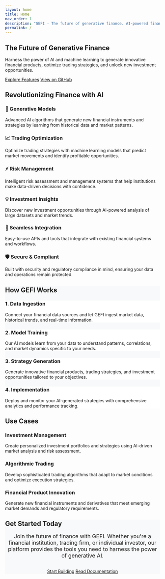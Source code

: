 ```yaml
---
layout: home
title: Home
nav_order: 1
description: "GEFI - The future of generative finance. AI-powered financial products and services that revolutionize trading, risk management, and investment strategies."
permalink: /
---
```


<!-- Hero Section -->
<section class="hero">
  <div class="wrapper">
    <h1>The Future of Generative Finance</h1>
    <p>Harness the power of AI and machine learning to generate innovative financial products, optimize trading strategies, and unlock new investment opportunities.</p>
    <div class="cta-buttons">
      <a href="#features" class="btn btn-primary">Explore Features</a>
      <a href="https://github.com/GenerativeFinance/gefi" class="btn btn-secondary">View on GitHub</a>
    </div>
  </div>
</section>

<!-- Features Section -->
<section id="features" class="section">
  <div class="wrapper">
    <h2>Revolutionizing Finance with AI</h2>
    <div class="features">
      <div class="feature">
        <h3>🤖 Generative Models</h3>
        <p>Advanced AI algorithms that generate new financial instruments and strategies by learning from historical data and market patterns.</p>
      </div>
      <div class="feature">
        <h3>📈 Trading Optimization</h3>
        <p>Optimize trading strategies with machine learning models that predict market movements and identify profitable opportunities.</p>
      </div>
      <div class="feature">
        <h3>⚡ Risk Management</h3>
        <p>Intelligent risk assessment and management systems that help institutions make data-driven decisions with confidence.</p>
      </div>
      <div class="feature">
        <h3>💡 Investment Insights</h3>
        <p>Discover new investment opportunities through AI-powered analysis of large datasets and market trends.</p>
      </div>
      <div class="feature">
        <h3>🔗 Seamless Integration</h3>
        <p>Easy-to-use APIs and tools that integrate with existing financial systems and workflows.</p>
      </div>
      <div class="feature">
        <h3>🛡️ Secure & Compliant</h3>
        <p>Built with security and regulatory compliance in mind, ensuring your data and operations remain protected.</p>
      </div>
    </div>
  </div>
</section>

<!-- How It Works Section -->
<section class="section" style="background: #f8f9fa;">
  <div class="wrapper">
    <h2>How GEFI Works</h2>
    <div class="features">
      <div class="feature" style="background: #fff;">
        <h3>1. Data Ingestion</h3>
        <p>Connect your financial data sources and let GEFI ingest market data, historical trends, and real-time information.</p>
      </div>
      <div class="feature" style="background: #fff;">
        <h3>2. Model Training</h3>
        <p>Our AI models learn from your data to understand patterns, correlations, and market dynamics specific to your needs.</p>
      </div>
      <div class="feature" style="background: #fff;">
        <h3>3. Strategy Generation</h3>
        <p>Generate innovative financial products, trading strategies, and investment opportunities tailored to your objectives.</p>
      </div>
      <div class="feature" style="background: #fff;">
        <h3>4. Implementation</h3>
        <p>Deploy and monitor your AI-generated strategies with comprehensive analytics and performance tracking.</p>
      </div>
    </div>
  </div>
</section>

<!-- Use Cases Section -->
<section class="section">
  <div class="wrapper">
    <h2>Use Cases</h2>
    <div class="features">
      <div class="feature">
        <h3>Investment Management</h3>
        <p>Create personalized investment portfolios and strategies using AI-driven market analysis and risk assessment.</p>
      </div>
      <div class="feature">
        <h3>Algorithmic Trading</h3>
        <p>Develop sophisticated trading algorithms that adapt to market conditions and optimize execution strategies.</p>
      </div>
      <div class="feature">
        <h3>Financial Product Innovation</h3>
        <p>Generate new financial instruments and derivatives that meet emerging market demands and regulatory requirements.</p>
      </div>
    </div>
  </div>
</section>

<!-- Getting Started Section -->
<section class="section" style="background: #f8f9fa;">
  <div class="wrapper">
    <h2>Get Started Today</h2>
    <div style="text-align: center; max-width: 600px; margin: 0 auto;">
      <p style="font-size: 1.1rem; margin-bottom: 2rem;">Join the future of finance with GEFI. Whether you're a financial institution, trading firm, or individual investor, our platform provides the tools you need to harness the power of generative AI.</p>
      <div class="cta-buttons">
        <a href="https://github.com/GenerativeFinance/gefi" class="btn btn-primary">Start Building</a>
        <a href="https://docs.gefi.io" class="btn btn-secondary">Read Documentation</a>
      </div>
    </div>
  </div>
</section>
